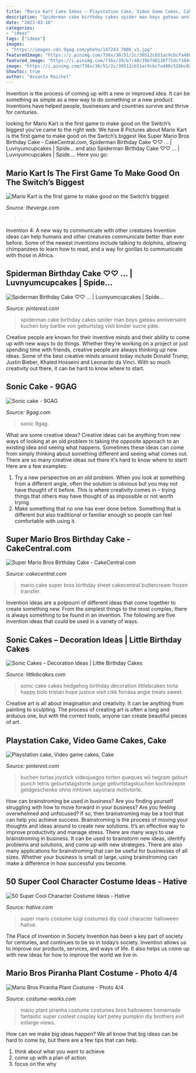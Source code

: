 ```yaml
---
title: "Mario Kart Cake Ideas ~ Playstation Cake, Video Game Cakes, Cake"
description: "Spiderman cake birthday cakes spider man boys gateau anniversaire kuchen boy barbie von geburtstag visit kinder sucre pâte"
date: "2023-03-16"
categories:
- "ideas"
tags: ["ideas"]
images:
- "https://images-cdn.9gag.com/photo/147243_700b_v1.jpg"
featuredImage: "https://i.pinimg.com/736x/30/51/2c/30512cb51ac9cbcfa480c528bc0283b6.jpg"
featured_image: "https://i.pinimg.com/736x/39/b7/40/39b740138f71dcf10444f3de6da6b2de--spiderman-birthday-cake-spider-man-birthday.jpg?b=t"
image: "https://i.pinimg.com/736x/30/51/2c/30512cb51ac9cbcfa480c528bc0283b6.jpg"
ShowToc: true
author: "Assunta Reichel"
---
```



Invention is the process of coming up with a new or improved idea. It can be something as simple as a new way to do something or a new product. Inventions have helped people, businesses and countries survive and thrive for centuries.

	

		
looking for Mario Kart is the first game to make good on the Switch’s biggest you've came to the right web. We have 8 Pictures about Mario Kart is the first game to make good on the Switch’s biggest like Super Mario Bros Birthday Cake - CakeCentral.com, Spiderman Birthday Cake ♡♡ … | Luvnyumcupcakes | Spide… and also Spiderman Birthday Cake ♡♡ … | Luvnyumcupcakes | Spide…. Here you go:
		
    
## Mario Kart Is The First Game To Make Good On The Switch’s Biggest

<img loading=lazy src="https://cdn.vox-cdn.com/thumbor/C1qQPe6suXm-oymvcFKsnjql9Fc=/0x0:1280x720/1600x900/cdn.vox-cdn.com/uploads/chorus_image/image/54608649/NintendoSwitch_MarioKart8Deluxe_Presentation2017_scrn27_bmp_jpgcopy.0.jpg" onerror="this.onerror=null;this.src='https://tse4.mm.bing.net/th?id=OIP.EJgkdQB45Trige2ve9fi6QHaEK&amp;pid=15.1';" alt="Mario Kart is the first game to make good on the Switch’s biggest">

_Source: theverge.com_

>. 

	

Invention 4: A new way to communicate with other creatures
Invention ideas can help humans and other creatures communicate better than ever before. Some of the newest inventions include talking to dolphins, allowing chimpanzees to learn how to read, and a way for gorillas to communicate with those in Africa.

    
## Spiderman Birthday Cake ♡♡ … | Luvnyumcupcakes | Spide…

<img loading=lazy src="https://i.pinimg.com/736x/39/b7/40/39b740138f71dcf10444f3de6da6b2de--spiderman-birthday-cake-spider-man-birthday.jpg?b=t" onerror="this.onerror=null;this.src='https://tse2.mm.bing.net/th?id=OIP.GP65YL8QBxKGGI7QFZj70gHaLH&amp;pid=15.1';" alt="Spiderman Birthday Cake ♡♡ … | Luvnyumcupcakes | Spide…">

_Source: pinterest.com_

>spiderman cake birthday cakes spider man boys gateau anniversaire kuchen boy barbie von geburtstag visit kinder sucre pâte. 

	

Creative people are known for their inventive minds and their ability to come up with new ways to do things. Whether they’re working on a project or just spending time with friends, creative people are always thinking up new ideas. Some of the best creative minds around today include Donald Trump, Justin Bieber, Khaled Hosseini and Leonardo da Vinci. With so much creativity out there, it can be hard to know where to start.

    
## Sonic Cake - 9GAG

<img loading=lazy src="https://images-cdn.9gag.com/photo/147243_700b_v1.jpg" onerror="this.onerror=null;this.src='https://tse2.mm.bing.net/th?id=OIP.KsLwWn5q5teDup_DSYJ2eQHaLE&amp;pid=15.1';" alt="Sonic cake - 9GAG">

_Source: 9gag.com_

>sonic 9gag. 

	

What are some creative ideas?
Creative ideas can be anything from new ways of looking at an old problem to taking the opposite approach to an existing idea and seeing what happens. Sometimes these ideas can come from simply thinking about something different and seeing what comes out. There are so many creative ideas out there it's hard to know where to start! Here are a few examples: 
1. Try a new perspective on an old problem. When you look at something from a different angle, often the solution is obvious but you may not have thought of it before. This is where creativity comes in – trying things that others may have thought of as impossible or not worth trying. 
2. Make something that no one has ever done before. Something that is different but also traditional or familiar enough so people can feel comfortable with using it.

    
## Super Mario Bros Birthday Cake - CakeCentral.com

<img loading=lazy src="https://cdn001.cakecentral.com/gallery/2015/03/900_83417799hR_super-mario-bros-birthday-cake.jpg" onerror="this.onerror=null;this.src='https://tse4.mm.bing.net/th?id=OIP.ENbHGOU7AdEyb2Og86k2owHaJ6&amp;pid=15.1';" alt="Super Mario Bros Birthday Cake - CakeCentral.com">

_Source: cakecentral.com_

>mario cake super bros birthday sheet cakecentral buttercream frozen transfer. 

	

Invention ideas are a potpourri of different ideas that come together to create something new. From the simplest things to the most complex, there is always something to be found in an invention. The following are five invention ideas that could be used in a variety of ways.

    
## Sonic Cakes – Decoration Ideas | Little Birthday Cakes

<img loading=lazy src="http://www.littlebcakes.com/wp-content/uploads/2014/05/Sonic-Cakes-768x1024.jpg" onerror="this.onerror=null;this.src='https://tse4.mm.bing.net/th?id=OIP.MyqhpkHc9yEPz6Bus1-PPAHaJ4&amp;pid=15.1';" alt="Sonic Cakes – Decoration Ideas | Little Birthday Cakes">

_Source: littlebcakes.com_

>sonic cake cakes hedgehog birthday decoration littlebcakes torta happy bolo tristan hope justice visit cikk forrása angie treats sweet. 

	

Creative art is all about imagination and creativity. It can be anything from painting to sculpting. The process of creating art is often a long and arduous one, but with the correct tools, anyone can create beautiful pieces of art.

    
## Playstation Cake, Video Game Cakes, Cake

<img loading=lazy src="https://i.pinimg.com/736x/30/51/2c/30512cb51ac9cbcfa480c528bc0283b6.jpg" onerror="this.onerror=null;this.src='https://tse1.mm.bing.net/th?id=OIP.6JiljVBSlmTna76W5IQm4wHaJ3&amp;pid=15.1';" alt="Playstation cake, Video game cakes, Cake">

_Source: pinterest.com_

>kuchen tortas joystick videojuegos torten queques wii twgram geburt punch tetris geburtstagstorte junge geburtstagskuchen kochrezepte geldgeschenke ohne inhtown sayonara motivtorte. 

	

How can brainstroming be used in business?
Are you finding yourself struggling with how to move forward in your business? Are you feeling overwhelmed and unfocused? If so, then brainstroming may be a tool that can help you achieve success. Brainstroming is the process of moving your thoughts and ideas around to create new solutions. It’s an effective way to improve productivity and manage stress.
There are many ways to use brainstroming in business. It can be used to brainstorm new ideas, identify problems and solutions, and come up with new strategies. There are also many applications for brainstroming that can be useful for businesses of all sizes. Whether your business is small or large, using brainstroming can make a difference in how successful you become.

    
## 50 Super Cool Character Costume Ideas - Hative

<img loading=lazy src="https://hative.com/wp-content/uploads/2014/10/super-cool-costume-ideas/44-diy-mario-and-luigi-costumes.jpg" onerror="this.onerror=null;this.src='https://tse1.mm.bing.net/th?id=OIP.U3fJf9iCxrPt5jVCCD1n5gHaLG&amp;pid=15.1';" alt="50 Super Cool Character Costume Ideas - Hative">

_Source: hative.com_

>super mario costume luigi costumes diy cool character halloween hative. 

	

The Place of Invention in Society
Invention has been a key part of society for centuries, and continues to be so in today’s society. Invention allows us to improve our products, services, and ways of life. It also helps us come up with new ideas for how to improve the world we live in.

    
## Mario Bros Piranha Plant Costume - Photo 4/4

<img loading=lazy src="http://photos.costume-works.com/full/mario_bros_piranha_plant3.jpg" onerror="this.onerror=null;this.src='https://tse2.mm.bing.net/th?id=OIP.BPihoiUGFsACHuEKVNTQbAHaJ3&amp;pid=15.1';" alt="Mario Bros Piranha Plant Costume - Photo 4/4">

_Source: costume-works.com_

>mario plant piranha costume costumes bros halloween homemade fantastic super coolest cosplay kart petey pumpkin diy brothers evil enlarge views. 

	

How can we make big ideas happen?
We all know that big ideas can be hard to come by, but there are a few tips that can help. 
1. think about what you want to achieve 
2. come up with a plan of action 
3. focus on the why 


